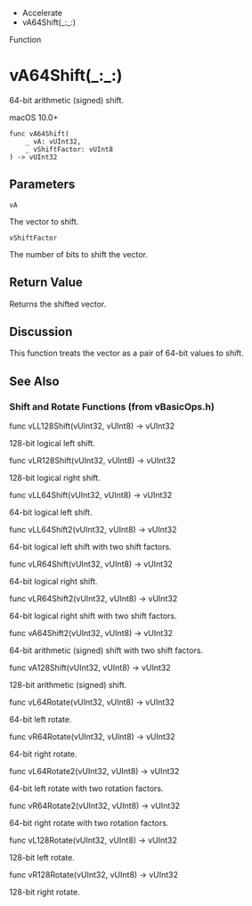 

- Accelerate
-  vA64Shift(\_:\_:) 

Function

# vA64Shift(\_:\_:)

64-bit arithmetic (signed) shift.

macOS 10.0+

``` source
func vA64Shift(
    _ vA: vUInt32,
    _ vShiftFactor: vUInt8
) -> vUInt32
```

## Parameters 

`vA`  

The vector to shift.

`vShiftFactor`  

The number of bits to shift the vector.

## Return Value

Returns the shifted vector.

## Discussion

This function treats the vector as a pair of 64-bit values to shift.

## See Also

### Shift and Rotate Functions (from vBasicOps.h)

func vLL128Shift(vUInt32, vUInt8) -> vUInt32

128-bit logical left shift.

func vLR128Shift(vUInt32, vUInt8) -> vUInt32

128-bit logical right shift.

func vLL64Shift(vUInt32, vUInt8) -> vUInt32

64-bit logical left shift.

func vLL64Shift2(vUInt32, vUInt8) -> vUInt32

64-bit logical left shift with two shift factors.

func vLR64Shift(vUInt32, vUInt8) -> vUInt32

64-bit logical right shift.

func vLR64Shift2(vUInt32, vUInt8) -> vUInt32

64-bit logical right shift with two shift factors.

func vA64Shift2(vUInt32, vUInt8) -> vUInt32

64-bit arithmetic (signed) shift with two shift factors.

func vA128Shift(vUInt32, vUInt8) -> vUInt32

128-bit arithmetic (signed) shift.

func vL64Rotate(vUInt32, vUInt8) -> vUInt32

64-bit left rotate.

func vR64Rotate(vUInt32, vUInt8) -> vUInt32

64-bit right rotate.

func vL64Rotate2(vUInt32, vUInt8) -> vUInt32

64-bit left rotate with two rotation factors.

func vR64Rotate2(vUInt32, vUInt8) -> vUInt32

64-bit right rotate with two rotation factors.

func vL128Rotate(vUInt32, vUInt8) -> vUInt32

128-bit left rotate.

func vR128Rotate(vUInt32, vUInt8) -> vUInt32

128-bit right rotate.

